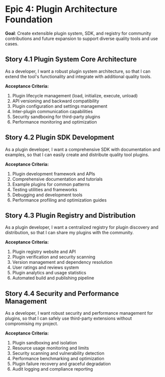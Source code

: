 # Epic 4: Plugin Architecture Foundation

**Goal**: Create extensible plugin system, SDK, and registry for community contributions and future expansion to support diverse quality tools and use cases.

## Story 4.1 Plugin System Core Architecture

As a developer, I want a robust plugin system architecture, so that I can extend the tool's functionality and integrate with additional quality tools.

**Acceptance Criteria:**

1. Plugin lifecycle management (load, initialize, execute, unload)
2. API versioning and backward compatibility
3. Plugin configuration and settings management
4. Inter-plugin communication capabilities
5. Security sandboxing for third-party plugins
6. Performance monitoring and optimization

## Story 4.2 Plugin SDK Development

As a plugin developer, I want a comprehensive SDK with documentation and examples, so that I can easily create and distribute quality tool plugins.

**Acceptance Criteria:**

1. Plugin development framework and APIs
2. Comprehensive documentation and tutorials
3. Example plugins for common patterns
4. Testing utilities and frameworks
5. Debugging and development tools
6. Performance profiling and optimization guides

## Story 4.3 Plugin Registry and Distribution

As a plugin developer, I want a centralized registry for plugin discovery and distribution, so that I can share my plugins with the community.

**Acceptance Criteria:**

1. Plugin registry website and API
2. Plugin verification and security scanning
3. Version management and dependency resolution
4. User ratings and reviews system
5. Plugin analytics and usage statistics
6. Automated build and publishing pipeline

## Story 4.4 Security and Performance Management

As a developer, I want robust security and performance management for plugins, so that I can safely use third-party extensions without compromising my project.

**Acceptance Criteria:**

1. Plugin sandboxing and isolation
2. Resource usage monitoring and limits
3. Security scanning and vulnerability detection
4. Performance benchmarking and optimization
5. Plugin failure recovery and graceful degradation
6. Audit logging and compliance reporting
